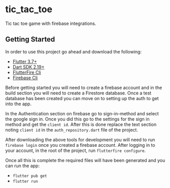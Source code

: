 # tic_tac_toe
Tic tac toe game with firebase integrations.

## Getting Started

In order to use this project go ahead and download the following:

- [Flutter 3.7+](https://docs.flutter.dev/development/tools/sdk/releases)
- [Dart SDK 2.19+](https://docs.flutter.dev/development/tools/sdk/releases)
- [FlutterFire Cli](https://firebase.flutter.dev/docs/cli/)
- [Firebase Cli](https://firebase.google.com/docs/cli)

Before getting started you will need to create a firebase account and in the build section you will 
need to create a Firestore database. Once a test database has been created you can move on to setting up the auth to get into the app.

In the Authentication section on firebase go to sign-in-method and select the google sign in. 
Once you did this go to the settings for the sign in method and get the `client id`.
After this is done replace the text section noting `client id` in the `auth_repository.dart` file of the project.

After downloading the above tools for development you will need to run `firebase login` once you created a firebase account. 
After logging in to your account, in the root of the project, run `flutterfire configure`.

Once all this is complete the required files will have been generated and you can run the app:
- `flutter pub get`
- `flutter run`
